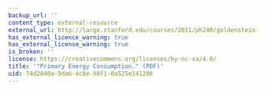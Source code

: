```yaml
---
backup_url: ''
content_type: external-resource
external_url: http://large.stanford.edu/courses/2011/ph240/goldenstein1/docs/bp2011.pdf
has_external_licence_warning: true
has_external_license_warning: true
is_broken: ''
license: https://creativecommons.org/licenses/by-nc-sa/4.0/
title: '"Primary Energy Consumption." (PDF)'
uid: 74d2848a-9da6-4c8e-98f1-0a525e141286
---
```

